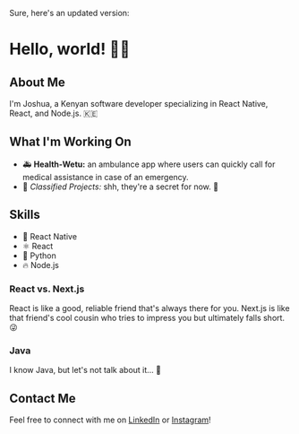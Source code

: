 Sure, here's an updated version:

# Hello, world! 👋🏾

## About Me

I'm Joshua, a Kenyan software developer specializing in React Native, React, and Node.js. 🇰🇪

## What I'm Working On

- 🚑 **Health-Wetu:** an ambulance app where users can quickly call for medical assistance in case of an emergency.
- 🤫 *Classified Projects:* shh, they're a secret for now. 👀

## Skills

- 🚀 React Native
- ⚛️ React
- 🐍 Python
- 🔥 Node.js

### React vs. Next.js

React is like a good, reliable friend that's always there for you. Next.js is like that friend's cool cousin who tries to impress you but ultimately falls short. 😜

### Java

I know Java, but let's not talk about it... 🙈

## Contact Me

Feel free to connect with me on [LinkedIn](https://www.linkedin.com/in/joshua-oyugi-a2a86b220/) or [Instagram](https://www.instagram.com/josh_odhis/)!
